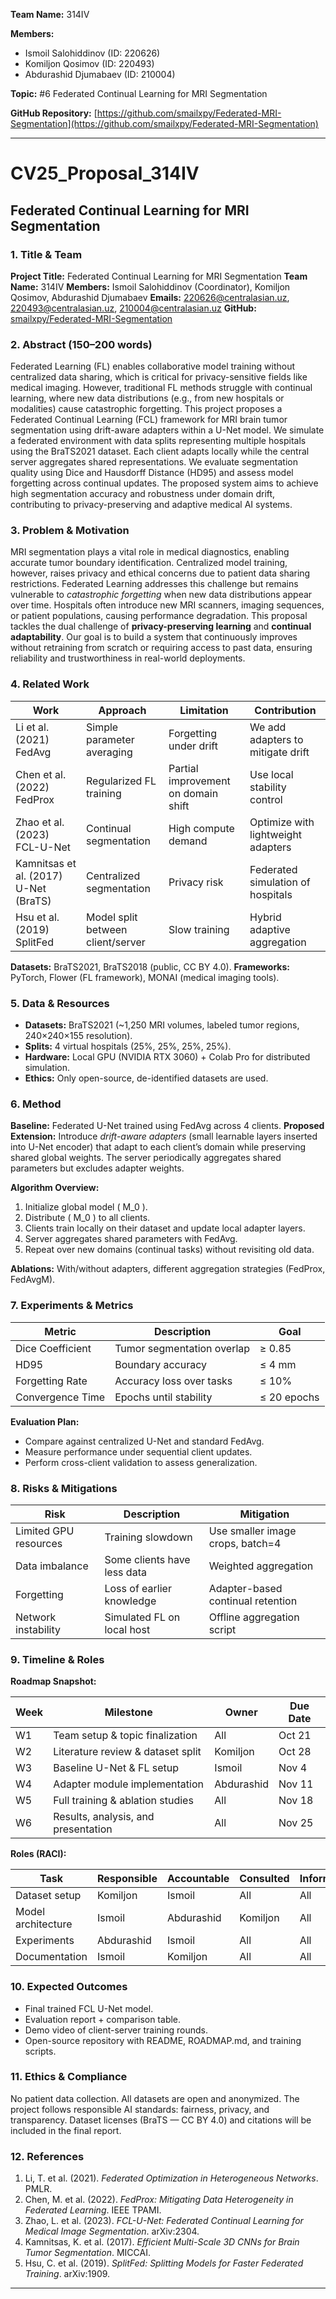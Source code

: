 **Team Name:** 314IV

**Members:** 
* Ismoil Salohiddinov (ID: 220626)
* Komiljon Qosimov (ID: 220493)
* Abdurashid Djumabaev (ID: 210004)

**Topic:** #6 Federated Continual Learning for MRI Segmentation

**GitHub Repository:** [https://github.com/smailxpy/Federated-MRI-Segmentation](https://github.com/smailxpy/Federated-MRI-Segmentation)

---

# CV25_Proposal_314IV

## Federated Continual Learning for MRI Segmentation

### 1. Title & Team

**Project Title:** Federated Continual Learning for MRI Segmentation
**Team Name:** 314IV
**Members:** Ismoil Salohiddinov (Coordinator), Komiljon Qosimov, Abdurashid Djumabaev
**Emails:** [220626@centralasian.uz](mailto:220626@centralasian.uz), [220493@centralasian.uz](mailto:220493@centralasian.uz), [210004@centralasian.uz](mailto:210004@centralasian.uz)
**GitHub:** [smailxpy/Federated-MRI-Segmentation](https://github.com/smailxpy/Federated-MRI-Segmentation)

### 2. Abstract (150–200 words)

Federated Learning (FL) enables collaborative model training without centralized data sharing, which is critical for privacy-sensitive fields like medical imaging. However, traditional FL methods struggle with continual learning, where new data distributions (e.g., from new hospitals or modalities) cause catastrophic forgetting. This project proposes a Federated Continual Learning (FCL) framework for MRI brain tumor segmentation using drift-aware adapters within a U-Net model. We simulate a federated environment with data splits representing multiple hospitals using the BraTS2021 dataset. Each client adapts locally while the central server aggregates shared representations. We evaluate segmentation quality using Dice and Hausdorff Distance (HD95) and assess model forgetting across continual updates. The proposed system aims to achieve high segmentation accuracy and robustness under domain drift, contributing to privacy-preserving and adaptive medical AI systems.

### 3. Problem & Motivation

MRI segmentation plays a vital role in medical diagnostics, enabling accurate tumor boundary identification. Centralized model training, however, raises privacy and ethical concerns due to patient data sharing restrictions. Federated Learning addresses this challenge but remains vulnerable to *catastrophic forgetting* when new data distributions appear over time. Hospitals often introduce new MRI scanners, imaging sequences, or patient populations, causing performance degradation. This proposal tackles the dual challenge of **privacy-preserving learning** and **continual adaptability**. Our goal is to build a system that continuously improves without retraining from scratch or requiring access to past data, ensuring reliability and trustworthiness in real-world deployments.

### 4. Related Work

| Work                                  | Approach                          | Limitation                          | Contribution                       |
| ------------------------------------- | --------------------------------- | ----------------------------------- | ---------------------------------- |
| Li et al. (2021) FedAvg               | Simple parameter averaging        | Forgetting under drift              | We add adapters to mitigate drift  |
| Chen et al. (2022) FedProx            | Regularized FL training           | Partial improvement on domain shift | Use local stability control        |
| Zhao et al. (2023) FCL-U-Net          | Continual segmentation            | High compute demand                 | Optimize with lightweight adapters |
| Kamnitsas et al. (2017) U-Net (BraTS) | Centralized segmentation          | Privacy risk                        | Federated simulation of hospitals  |
| Hsu et al. (2019) SplitFed            | Model split between client/server | Slow training                       | Hybrid adaptive aggregation        |

**Datasets:** BraTS2021, BraTS2018 (public, CC BY 4.0).
**Frameworks:** PyTorch, Flower (FL framework), MONAI (medical imaging tools).

### 5. Data & Resources

* **Datasets:** BraTS2021 (~1,250 MRI volumes, labeled tumor regions, 240×240×155 resolution).
* **Splits:** 4 virtual hospitals (25%, 25%, 25%, 25%).
* **Hardware:** Local GPU (NVIDIA RTX 3060) + Colab Pro for distributed simulation.
* **Ethics:** Only open-source, de-identified datasets are used.

### 6. Method

**Baseline:** Federated U-Net trained using FedAvg across 4 clients.
**Proposed Extension:** Introduce *drift-aware adapters* (small learnable layers inserted into U-Net encoder) that adapt to each client’s domain while preserving shared global weights. The server periodically aggregates shared parameters but excludes adapter weights.

**Algorithm Overview:**

1. Initialize global model ( M_0 ).
2. Distribute ( M_0 ) to all clients.
3. Clients train locally on their dataset and update local adapter layers.
4. Server aggregates shared parameters with FedAvg.
5. Repeat over new domains (continual tasks) without revisiting old data.

**Ablations:** With/without adapters, different aggregation strategies (FedProx, FedAvgM).

### 7. Experiments & Metrics

| Metric           | Description                | Goal        |
| ---------------- | -------------------------- | ----------- |
| Dice Coefficient | Tumor segmentation overlap | ≥ 0.85      |
| HD95             | Boundary accuracy          | ≤ 4 mm      |
| Forgetting Rate  | Accuracy loss over tasks   | ≤ 10%       |
| Convergence Time | Epochs until stability     | ≤ 20 epochs |

**Evaluation Plan:**

* Compare against centralized U-Net and standard FedAvg.
* Measure performance under sequential client updates.
* Perform cross-client validation to assess generalization.

### 8. Risks & Mitigations

| Risk                  | Description                 | Mitigation                        |
| --------------------- | --------------------------- | --------------------------------- |
| Limited GPU resources | Training slowdown           | Use smaller image crops, batch=4  |
| Data imbalance        | Some clients have less data | Weighted aggregation              |
| Forgetting            | Loss of earlier knowledge   | Adapter-based continual retention |
| Network instability   | Simulated FL on local host  | Offline aggregation script        |

### 9. Timeline & Roles

**Roadmap Snapshot:**

| Week | Milestone                           | Owner      | Due Date |
| ---- | ----------------------------------- | ---------- | -------- |
| W1   | Team setup & topic finalization     | All        | Oct 21   |
| W2   | Literature review & dataset split   | Komiljon   | Oct 28   |
| W3   | Baseline U-Net & FL setup           | Ismoil     | Nov 4    |
| W4   | Adapter module implementation       | Abdurashid | Nov 11   |
| W5   | Full training & ablation studies    | All        | Nov 18   |
| W6   | Results, analysis, and presentation | All        | Nov 25   |

**Roles (RACI):**

| Task               | Responsible | Accountable | Consulted | Informed |
| ------------------ | ----------- | ----------- | --------- | -------- |
| Dataset setup      | Komiljon    | Ismoil      | All       | All      |
| Model architecture | Ismoil      | Abdurashid  | Komiljon  | All      |
| Experiments        | Abdurashid  | Ismoil      | All       | All      |
| Documentation      | Ismoil      | Komiljon    | All       | All      |


### 10. Expected Outcomes

* Final trained FCL U-Net model.
* Evaluation report + comparison table.
* Demo video of client-server training rounds.
* Open-source repository with README, ROADMAP.md, and training scripts.

### 11. Ethics & Compliance

No patient data collection. All datasets are open and anonymized. The project follows responsible AI standards: fairness, privacy, and transparency. Dataset licenses (BraTS — CC BY 4.0) and citations will be included in the final report.

### 12. References

1. Li, T. et al. (2021). *Federated Optimization in Heterogeneous Networks*. PMLR.
2. Chen, M. et al. (2022). *FedProx: Mitigating Data Heterogeneity in Federated Learning*. IEEE TPAMI.
3. Zhao, L. et al. (2023). *FCL-U-Net: Federated Continual Learning for Medical Image Segmentation*. arXiv:2304.
4. Kamnitsas, K. et al. (2017). *Efficient Multi-Scale 3D CNNs for Brain Tumor Segmentation*. MICCAI.
5. Hsu, C. et al. (2019). *SplitFed: Splitting Models for Faster Federated Training*. arXiv:1909.

---
